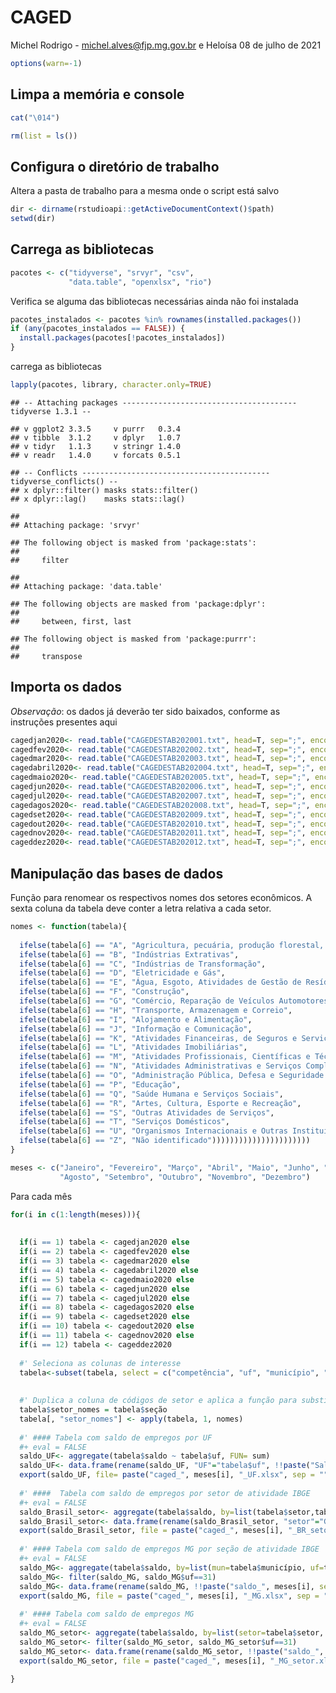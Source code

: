 CAGED
================
Michel Rodrigo - <michel.alves@fjp.mg.gov.br> e Heloísa
08 de julho de 2021

``` r
options(warn=-1)
```

## Limpa a memória e console

``` r
cat("\014")  
```



``` r
rm(list = ls())
```

## Configura o diretório de trabalho

Altera a pasta de trabalho para a mesma onde o script está salvo

``` r
dir <- dirname(rstudioapi::getActiveDocumentContext()$path)
setwd(dir)
```

## Carrega as bibliotecas

``` r
pacotes <- c("tidyverse", "srvyr", "csv",
             "data.table", "openxlsx", "rio")
```

Verifica se alguma das bibliotecas necessárias ainda não foi instalada

``` r
pacotes_instalados <- pacotes %in% rownames(installed.packages())
if (any(pacotes_instalados == FALSE)) {
  install.packages(pacotes[!pacotes_instalados])
}
```

carrega as bibliotecas

``` r
lapply(pacotes, library, character.only=TRUE)
```

    ## -- Attaching packages --------------------------------------- tidyverse 1.3.1 --

    ## v ggplot2 3.3.5     v purrr   0.3.4
    ## v tibble  3.1.2     v dplyr   1.0.7
    ## v tidyr   1.1.3     v stringr 1.4.0
    ## v readr   1.4.0     v forcats 0.5.1

    ## -- Conflicts ------------------------------------------ tidyverse_conflicts() --
    ## x dplyr::filter() masks stats::filter()
    ## x dplyr::lag()    masks stats::lag()

    ## 
    ## Attaching package: 'srvyr'

    ## The following object is masked from 'package:stats':
    ## 
    ##     filter

    ## 
    ## Attaching package: 'data.table'

    ## The following objects are masked from 'package:dplyr':
    ## 
    ##     between, first, last

    ## The following object is masked from 'package:purrr':
    ## 
    ##     transpose

## Importa os dados

*Observação*: os dados já deverão ter sido baixados, conforme as
instruções presentes aqui

``` r
cagedjan2020<- read.table("CAGEDESTAB202001.txt", head=T, sep=";", encoding = "UTF-8")
cagedfev2020<- read.table("CAGEDESTAB202002.txt", head=T, sep=";", encoding = "UTF-8")
cagedmar2020<- read.table("CAGEDESTAB202003.txt", head=T, sep=";", encoding = "UTF-8")
cagedabril2020<- read.table("CAGEDESTAB202004.txt", head=T, sep=";", encoding = "UTF-8")
cagedmaio2020<- read.table("CAGEDESTAB202005.txt", head=T, sep=";", encoding = "UTF-8")
cagedjun2020<- read.table("CAGEDESTAB202006.txt", head=T, sep=";", encoding = "UTF-8")
cagedjul2020<- read.table("CAGEDESTAB202007.txt", head=T, sep=";", encoding = "UTF-8")
cagedagos2020<- read.table("CAGEDESTAB202008.txt", head=T, sep=";", encoding = "UTF-8")
cagedset2020<- read.table("CAGEDESTAB202009.txt", head=T, sep=";", encoding = "UTF-8")
cagedout2020<- read.table("CAGEDESTAB202010.txt", head=T, sep=";", encoding = "UTF-8")
cagednov2020<- read.table("CAGEDESTAB202011.txt", head=T, sep=";", encoding = "UTF-8")
cageddez2020<- read.table("CAGEDESTAB202012.txt", head=T, sep=";", encoding = "UTF-8")
```

## Manipulação das bases de dados

Função para renomear os respectivos nomes dos setores econômicos. A
sexta coluna da tabela deve conter a letra relativa a cada setor.

``` r
nomes <- function(tabela){
  
  ifelse(tabela[6] == "A", "Agricultura, pecuária, produção florestal, pesca e aquicultura",
  ifelse(tabela[6] == "B", "Indústrias Extrativas",
  ifelse(tabela[6] == "C", "Indústrias de Transformação",
  ifelse(tabela[6] == "D", "Eletricidade e Gás",        
  ifelse(tabela[6] == "E", "Água, Esgoto, Atividades de Gestão de Resíduos e Descontaminação",
  ifelse(tabela[6] == "F", "Construção",
  ifelse(tabela[6] == "G", "Comércio, Reparação de Veículos Automotores e Motocicletas",
  ifelse(tabela[6] == "H", "Transporte, Armazenagem e Correio",
  ifelse(tabela[6] == "I", "Alojamento e Alimentação",
  ifelse(tabela[6] == "J", "Informação e Comunicação",
  ifelse(tabela[6] == "K", "Atividades Financeiras, de Seguros e Serviços Relacionados",
  ifelse(tabela[6] == "L", "Atividades Imobiliárias",
  ifelse(tabela[6] == "M", "Atividades Profissionais, Científicas e Técnicas",
  ifelse(tabela[6] == "N", "Atividades Administrativas e Serviços Complementares",
  ifelse(tabela[6] == "O", "Administração Pública, Defesa e Seguridade Social",
  ifelse(tabela[6] == "P", "Educação",
  ifelse(tabela[6] == "Q", "Saúde Humana e Serviços Sociais",
  ifelse(tabela[6] == "R", "Artes, Cultura, Esporte e Recreação",
  ifelse(tabela[6] == "S", "Outras Atividades de Serviços",
  ifelse(tabela[6] == "T", "Serviços Domésticos",
  ifelse(tabela[6] == "U", "Organismos Internacionais e Outras Instituições Extraterritoriais",
  ifelse(tabela[6] == "Z", "Não identificado"))))))))))))))))))))))
}

meses <- c("Janeiro", "Fevereiro", "Março", "Abril", "Maio", "Junho", "Julho", 
           "Agosto", "Setembro", "Outubro", "Novembro", "Dezembro")
```

Para cada mês

``` r
for(i in c(1:length(meses))){
  
  
  if(i == 1) tabela <- cagedjan2020 else 
  if(i == 2) tabela <- cagedfev2020 else
  if(i == 3) tabela <- cagedmar2020 else
  if(i == 4) tabela <- cagedabril2020 else
  if(i == 5) tabela <- cagedmaio2020 else
  if(i == 6) tabela <- cagedjun2020 else
  if(i == 7) tabela <- cagedjul2020 else
  if(i == 8) tabela <- cagedagos2020 else
  if(i == 9) tabela <- cagedset2020 else
  if(i == 10) tabela <- cagedout2020 else
  if(i == 11) tabela <- cagednov2020 else
  if(i == 12) tabela <- cageddez2020
  
  #' Seleciona as colunas de interesse
  tabela<-subset(tabela, select = c("competência", "uf", "município", "seção", "saldomovimentação"))
  
  
  #' Duplica a coluna de códigos de setor e aplica a função para substituir o código pelo nome
  tabela$setor_nomes = tabela$seção
  tabela[, "setor_nomes"] <- apply(tabela, 1, nomes)
  
  #' #### Tabela com saldo de empregos por UF
  #+ eval = FALSE
  saldo_UF<- aggregate(tabela$saldo ~ tabela$uf, FUN= sum)
  saldo_UF<- data.frame(rename(saldo_UF, "UF"="tabela$uf", !!paste("Saldo_", meses[i], sep = ""):="tabela$saldo"))
  export(saldo_UF, file= paste("caged_", meses[i], "_UF.xlsx", sep = ""))
  
  #' ####  Tabela com saldo de empregos por setor de atividade IBGE
  #+ eval = FALSE
  saldo_Brasil_setor<- aggregate(tabela$saldo, by=list(tabela$setor,tabela$setor_nomes), FUN=sum)
  saldo_Brasil_setor<- data.frame(rename(saldo_Brasil_setor, "setor"="Group.1", "setor_nomes"="Group.2", !!paste("saldo_", meses[i], sep = ""):="x"))
  export(saldo_Brasil_setor, file = paste("caged_", meses[i], "_BR_setor.xlsx", sep = ""))
  
  #' #### Tabela com saldo de empregos MG por seção de atividade IBGE
  #+ eval = FALSE
  saldo_MG<- aggregate(tabela$saldo, by=list(mun=tabela$município, uf=tabela$uf), FUN=sum)
  saldo_MG<- filter(saldo_MG, saldo_MG$uf==31)
  saldo_MG<- data.frame(rename(saldo_MG, !!paste("saldo_", meses[i], sep = ""):="x"))
  export(saldo_MG, file = paste("caged_", meses[i], "_MG.xlsx", sep = ""))
  
  #' #### Tabela com saldo de empregos MG 
  #+ eval = FALSE
  saldo_MG_setor<- aggregate(tabela$saldo, by=list(setor=tabela$setor, tabela$setor_nomes, uf=tabela$uf), FUN=sum)
  saldo_MG_setor<- filter(saldo_MG_setor, saldo_MG_setor$uf==31)
  saldo_MG_setor<- data.frame(rename(saldo_MG_setor, !!paste("saldo_", meses[i], sep = ""):="x", "setor_nomes"="Group.2"))
  export(saldo_MG_setor, file = paste("caged_", meses[i], "_MG_setor.xlsx", sep = ""))
  
}
```
